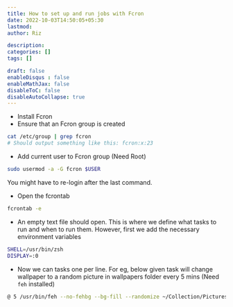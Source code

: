 ```yaml
---
title: How to set up and run jobs with Fcron
date: 2022-10-03T14:50:05+05:30
lastmod: 
author: Riz

description: 
categories: []
tags: []

draft: false
enableDisqus : false
enableMathJax: false
disableToC: false
disableAutoCollapse: true
---
```


- Install Fcron
- Ensure that an Fcron group is created
```bash
cat /etc/group | grep fcron
# Should output something like this: fcron:x:23
```
- Add current user to Fcron group (Need Root)
```bash
sudo usermod -a -G fcron $USER
```

You might have to re-login after the last command.

- Open the fcrontab

```bash
fcrontab -e
```

- An empty text file should open. This is where we define what tasks to run and when to run them. However, first we add the necessary environment variables

```bash
SHELL=/usr/bin/zsh
DISPLAY=:0

```
- Now we can tasks one per line. For eg, below given task will change wallpaper to a random picture in wallpapers folder every 5 mins (Need `feh` installed)

```bash
@ 5 /usr/bin/feh --no-fehbg --bg-fill --randomize ~/Collection/Pictures/wallpapers
```

